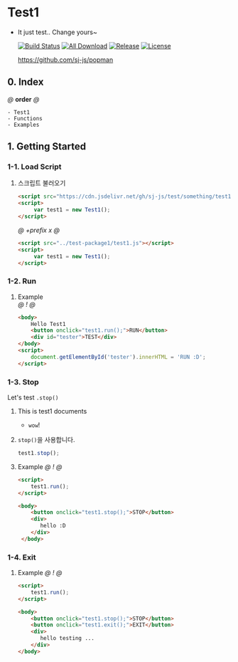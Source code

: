 # Test1
- It just test.. Change yours~

    [![Build Status](https://travis-ci.org/sj-js/popman.svg?branch=master)](https://travis-ci.org/sj-js/popman)
    [![All Download](https://img.shields.io/github/downloads/sj-js/popman/total.svg)](https://github.com/sj-js/popman/releases)
    [![Release](https://img.shields.io/github/release/sj-js/popman.svg)](https://github.com/sj-js/popman/releases)
    [![License](https://img.shields.io/github/license/sj-js/popman.svg)](https://github.com/sj-js/popman/releases)
    
    https://github.com/sj-js/popman

    

## 0. Index
*@* **order** *@*
```
- Test1
- Functions
- Examples
```



## 1. Getting Started

### 1-1. Load Script

1. 스크립트 불러오기
    ```html    
    <script src="https://cdn.jsdelivr.net/gh/sj-js/test/something/test1.js"></script>
    <script>
         var test1 = new Test1();
    </script>
    ```  
    
    *@* *+prefix* *x* *@* 
    ```html
    <script src="../test-package1/test1.js"></script>
    <script>
         var test1 = new Test1();
    </script>
    ```



### 1-2. Run

1. Example   
    *@* *!* *@*
    ```html
    <body>        
        Hello Test1
        <button onclick="test1.run();">RUN</button>
        <div id="tester">TEST</div>
    </body> 
    <script>
        document.getElementById('tester').innerHTML = 'RUN :D';
    </script>
    ```


### 1-3. Stop          
  
Let's test `.stop()`

1. This is test1 documents
    - `wow`!

2. `stop()`을 사용합니다.
    ```js
    test1.stop();
    ```

3. Example
    *@* *!* *@*
    ```html
    <script>
        test1.run();
    </script>
    
    <body>
        <button onclick="test1.stop();">STOP</button>
        <div>
           hello :D
        </div>       
     </body>
    ```
  
### 1-4. Exit

1. Example
    *@* *!* *@*
    ```html
    <script>
        test1.run();
    </script>
    
    <body>
        <button onclick="test1.stop();">STOP</button>
        <button onclick="test1.exit();">EXIT</button>
        <div>
           hello testing ... 
        </div>       
    </body>
    ```
  